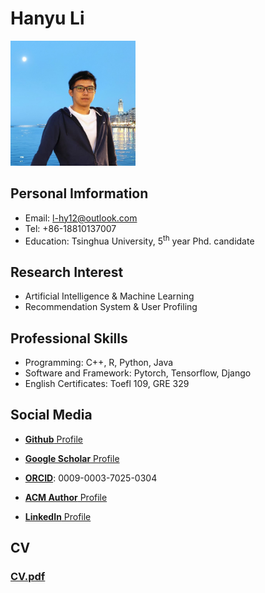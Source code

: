 # Hanyu Li
<img src="photo.jpg" width="200" alt="photo">

## Personal Imformation
- Email: l-hy12@outlook.com
- Tel: +86-18810137007
- Education: Tsinghua University, 5<sup>th</sup> year Phd. candidate

## Research Interest
- Artificial Intelligence & Machine Learning
- Recommendation System & User Profiling

## Professional Skills	
- Programming: C++, R, Python, Java
- Software and Framework: Pytorch, Tensorflow, Django
- English Certificates: Toefl 109, GRE 329

## Social Media
* [**Github** Profile](https://github.com/Adamli12)

* [**Google Scholar** Profile](https://scholar.google.com.sg/citations?hl=zh-CN&user=zU2tUYoAAAAJ)

* [**ORCID**](https://orcid.org/0009-0003-7025-0304): 0009-0003-7025-0304

* [**ACM Author** Profile](https://dl.acm.org/profile/99661276398)

* [**LinkedIn** Profile]()


## CV
### [**CV.pdf**](CV.pdf)  
